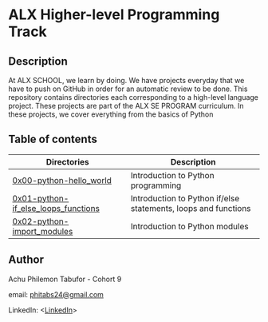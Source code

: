 # ALX Higher-level Programming Track #

## Description ##

At ALX SCHOOL, we learn by doing. We have projects everyday that we have to push on GitHub in order for an automatic review to be done.
This repository contains directories each corresponding to a high-level language project.
These projects are part of the ALX SE PROGRAM curriculum.
In these projects, we cover everything from the basics of Python

## Table of contents ##

Directories | Description
----------- | -----------
[0x00-python-hello_world](./0x00-python-hello_world) | Introduction to Python programming
[0x01-python-if_else_loops_functions](./0x01-python-if_else_loops_functions) | Introduction to Python if/else statements, loops and functions
[0x02-python-import_modules](./0x02-python-import_modules) | Introduction to Python modules

## Author ##

Achu Philemon Tabufor - Cohort 9

email: phitabs24@gmail.com

LinkedIn: <[LinkedIn]>

[LinkedIn]: https://linkedin.com/achu.philemo